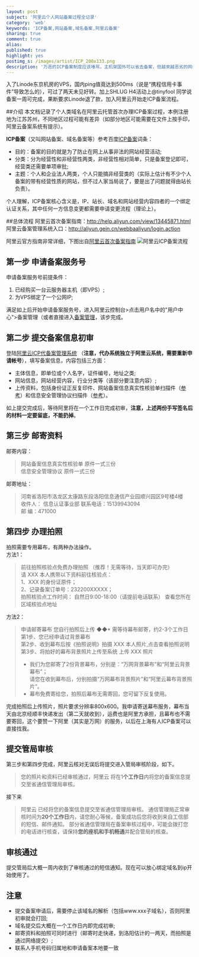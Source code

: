 ```yaml
---
layout: post
subject: '阿里云个人网站备案过程全记录'
category: 'web'
keywords: 'ICP备案,网站备案,域名备案,阿里云备案'
sharing: true
comment: true
alias: 
published: true
highlight: yes
postimg_s: /images/artist/ICP_200x133.png
description: '万恶的ICP备案制度应该唾骂，主机架国外可以省去备案，但越來越恶劣的网络出口环境，实在无法接受...操作下来阿里云的个人代备案系统搞得还行。'  
---
```



入了Linode东京机房的VPS，国内ping值竟达到500ms（说是“携程信用卡事件”导致怎么的），可过了两天未见好转。加上SHLUG H4活动上@tinyfool 同学说备案一周可完成，果断要求Linode退了款，加入阿里云开始走ICP备案流程。

##介绍
本文档记录了个人类域名在阿里云托管首次办理ICP备案过程，本例注册地为江苏苏州，不同地区过程可能有差异（如部分地区可能需要在文件上按手印，阿里云备案系统有提示）。  

**ICP备案**（又叫网站备案、域名备案等）参考百度[ICP备案](http://baike.baidu.com/view/67420.htm)词条：

* 目的：备案的目的就是为了防止在网上从事非法的网站经营活动;
* 分类：分为经营性和非经营性两类，非经营性相对简单，只是备案登记即可，经营类还需要单项审批;
* 主题：个人和企业法人两类，个人只能搞非经营类的（实际上估计有不少个人备案的带有经营性质的网站，但不过人家当局说了，要是出了问题就得由站长负责）。

个人理解，ICP备案核心含义是，IP、站长、域名和网站经营内容四者的一个绑定认证关系，其中任何一方信息变更都需要申请变更流程（理论上）。  

##总体流程
阿里云首次备案指南：<http://help.aliyun.com/view/13445871.html>  
阿里云备案管理系统入口：<http://aliyun.gein.cn/webbaaliyun/login.action>  

阿里云官方指南非常详细，下图出自[阿里云首次备案指南](http://help.aliyun.com/view/13445871.html)
![阿里云ICP备案流程](http://gtms03.alicdn.com/tps/i3/T1ZKqRFDteXXbW6QIE-541-903.jpg)

## 第一步 申请备案服务号
申请备案服务号前提条件：  
1. 已经购买一台云服务器主机（即VPS）;  
1. 为VPS绑定了一个公网IP;  

满足如上后开始申请备案服务号，进入阿里云控制台>点击用户名中的"用户中心">备案管理（或者直接进入[备案管理](http://bsn.aliyun.com/)，该步完成。

## 第二步 提交备案信息初审
登陆[阿里云ICP代备案管理系统](http://aliyun.gein.cn/) （**注意，代办系统独立于阿里云系统，需要重新申请帐号**），填写备案信息，内容包括三方面：
* 主体信息，即单位或个人名字，证件编号，地址之类;  
* 网站信息，网站经营内容，行业分类等（该部分要注意内容）;  
* 上传资料，包括身份证正反复印件、网站备案信息真实性核验单扫描件（[参考](http://aliyun.gein.cn/webbaaliyun/images/pics/upload_source15.jpg)）和信息安全管理协议扫描件（[参考](http://aliyun.gein.cn/webbaaliyun/images/pics/upload_source19_bj.jpg)）。  

如上提交完成后，等待阿里将在一个工作日完成初审，**注意，上述两份手写签名后的材料一定要留底，不能扔掉**。

## 第三步 邮寄资料
邮寄内容：  
> 网站备案信息真实性核验单 	原件一式三份  
> 信息安全管理协议  	原件一式三份  

邮寄地址：  
> 河南省洛阳市洛龙区太康路东段洛阳信息通信产业园顺兴园区9号楼4楼  
> 收件人： 信息认证事业部 联系电话：15139943094  
> 邮 编：471000

## 第四步 办理拍照
拍照需要专用幕布，有两种办法操作。  
方法1：  
> 前往拍照核验点免费办理拍照 （推荐！无需等待，当天即可办完）  
> 请 XXX 本人携带以下资料前往核验点：  
> 1、XXX 的身份证原件；  
> 2、记录备案订单号：232200XXXXX；  
> 拍照核验点工作时间： 自然日9:00-18:00（请提前电话联系） 查看您所在区域核验点地址   

方法2：
>  申请邮寄幕布 您自行拍照后上传 ◆◆* 需等待幕布邮寄，约2-3个工作日  
> 第1步、您已经申请过背景幕布   
> 第2步、收到幕布后按《拍照说明》拍摄 XXX 本人照片,点击查看拍照说明  
> 第3步、将拍好的幕布背景照片上传至系统  上传 XXX 照片  
> * 我们为您邮寄了2份背景幕布，分别是：“万网背景幕布”和“阿里云背景幕布”；  
>   请您在收到幕布后，分别拍摄“万网幕布背景照片”和“阿里云幕布背景照片“。  
> * 幕布免费寄给您，拍照后幕布无需寄回，您可留下反复使用。  

完成拍照后上传照片，照片要求分辨率800x600。我申请寄送幕布服务，幕布当天由北京经顺丰快递发出（第二天就收到），运费也是阿里方承担，且幕布也不需要寄回，这个要赞一下阿里（其实是万网）的服务，以后在上海有人ICP备案可以直接找我。

## 提交管局审核
第三步和第四步完成，阿里云核对无误后将提交进入管局审核阶段，如下。
> 您的照片和资料已经审核通过，阿里云 将在1**个工作日**内将您的备案信息提交至省通信管理局审核。

接下来  
> 阿里云 已经将您的备案信息提交至省通信管理局审核。
> 通信管理局正常审核时间为**20个工作日**内，请您耐心等候，备案成功后您将收到来自工信部的短信、邮件通知。 部分省通信管理局在备案审核过程中，可能会拨打您的电话进行核查，请保持**您的座机和手机畅通**并配合管局的核查。


## 审核通过
提交管局后大概一周内收到了审核通过的短信通知。现在可以放心绑定域名到ip开始使用了。

## 注意

* 提交备案申请后，需要停止该域名的解析（包括www.xxx子域名），否则阿里初审就会打回;  
* 域名提交后大概在一个工作日内即完成初审;  
* 邮寄资料和拍照可同时进行（邮寄时走快递，到洛阳估计的一两天，而拍照是通过网络提交）;
* 联系人手机号码归属地和申请备案本地要一致
